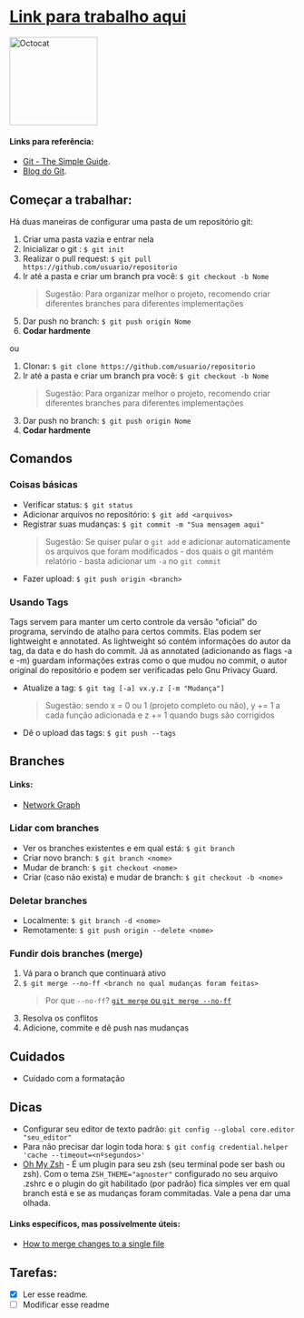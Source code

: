 # [Link para trabalho aqui](https://www.github.com/mrtheduts/readmegit)

<p align="left">
 <img src=https://octodex.github.com/images/baracktocat.jpg width="155" height="155"  hspace="0" vspace="0" alt="Octocat">
</p>

#### Links para referência:
- [Git - The Simple Guide](http://rogerdudler.github.io/git-guide/).
- [Blog do Git](https://git-scm.com/blog).

## Começar a trabalhar:

Há duas maneiras de configurar uma pasta de um repositório git:

1. Criar uma pasta vazia e entrar nela
2. Inicializar o git : `$ git init`
3. Realizar o pull request: `$ git pull https://github.com/usuario/repositorio`
4. Ir até a pasta e criar um branch pra você: `$ git checkout -b Nome`
    >Sugestão: Para organizar melhor o projeto, recomendo criar diferentes branches para diferentes implementações
5. Dar push no branch: `$ git push origin Nome`
6. **Codar hardmente**

ou

1. Clonar: `$ git clone https://github.com/usuario/repositorio`
2. Ir até a pasta e criar um branch pra você: `$ git checkout -b Nome`
    >Sugestão: Para organizar melhor o projeto, recomendo criar diferentes branches para diferentes implementações
3. Dar push no branch: `$ git push origin Nome`
4. **Codar hardmente**

## Comandos

### Coisas básicas

 - Verificar status: `$ git status`
 - Adicionar arquivos no repositório: `$ git add <arquivos>`
 - Registrar suas mudanças: `$ git commit -m "Sua mensagem aqui"`
     >Sugestão: Se quiser pular o `git add` e adicionar automaticamente os arquivos que foram modificados - dos quais o git mantém relatório - basta adicionar um `-a` no `git commit`
 - Fazer upload: `$ git push origin <branch>`

### Usando Tags

Tags servem para manter um certo controle da versão "oficial" do programa, servindo de atalho para certos commits. Elas podem ser lightweight e annotated. As lightweight só contém informações do autor da tag, da data e do hash do commit. Já as annotated (adicionando as flags -a e -m) guardam informações extras como o que mudou no commit, o autor original do repositório e podem ser verificadas pelo Gnu Privacy Guard.

 - Atualize a tag: `$ git tag [-a] vx.y.z [-m "Mudança"]`
 
    >Sugestão: sendo x = 0 ou 1 (projeto completo ou não), y += 1 a cada função adicionada e z += 1 quando bugs são corrigidos
    
  - Dê o upload das tags: `$ git push --tags`

## Branches

#### Links:
 - [Network Graph](https://github.com/blog/39-say-hello-to-the-network-graph-visualizer)

### Lidar com branches

 - Ver os branches existentes e em qual está: `$ git branch`
 - Criar novo branch: `$ git branch <nome>`
 - Mudar de branch: `$ git checkout <nome>`
 - Criar (caso não exista) e mudar de branch: `$ git checkout -b <nome>`
 
### Deletar branches

- Localmente: `$ git branch -d <nome>`
- Remotamente: `$ git push origin --delete <nome>`
 
### Fundir dois branches (merge)

1. Vá para o branch que continuará ativo
2. `$ git merge --no-ff <branch no qual mudanças foram feitas>`
    >Por que `--no-ff`? [`git merge` ou `git merge --no-ff`](http://stackoverflow.com/questions/9069061/what-is-the-difference-between-git-merge-and-git-merge-no-ff)
3. Resolva os conflitos
4. Adicione, commite e dê push nas mudanças
 
## Cuidados

- Cuidado com a formatação
 
## Dicas

- Configurar seu editor de texto padrão: `git config --global core.editor "seu_editor"`
- Para não precisar dar login toda hora: `$ git config credential.helper 'cache --timeout=<nºsegundos>'`
- [Oh My Zsh](https://github.com/robbyrussell/oh-my-zsh) - É um plugin para seu zsh (seu terminal pode ser bash ou zsh). Com o tema `ZSH_THEME="agnoster"` configurado no seu arquivo .zshrc e o plugin do git habilitado (por padrão) fica simples ver em qual branch está e se as mudanças foram commitadas. Vale a pena dar uma olhada.

#### Links específicos, mas possívelmente úteis:
 - [How to merge changes to a single file](http://stackoverflow.com/questions/10784523/how-do-i-merge-changes-to-a-single-file-rather-than-merging-commits)


## Tarefas:
- [X] Ler esse readme.
- [ ] Modificar esse readme
